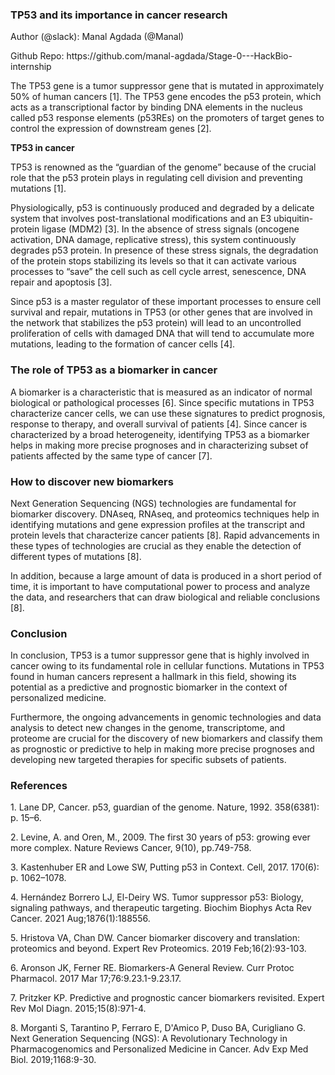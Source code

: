 <!--StartFragment-->


### **TP53 and its importance in cancer research** 

Author (@slack): Manal Agdada (@Manal)

Github Repo: https\://github.com/manal-agdada/Stage-0---HackBio-internship

The TP53 gene is a tumor suppressor gene that is mutated in approximately 50% of human cancers \[1]. The TP53 gene encodes the p53 protein, which acts as a transcriptional factor by binding DNA elements in the nucleus called p53 response elements (p53REs) on the promoters of target genes to control the expression of downstream genes \[2].

**TP53 in cancer**

TP53 is renowned as the “guardian of the genome” because of the crucial role that the p53 protein plays in regulating cell division and preventing mutations \[1].

Physiologically, p53 is continuously produced and degraded by a delicate system that involves post-translational modifications and an E3 ubiquitin-protein ligase (MDM2) \[3]. In the absence of stress signals (oncogene activation, DNA damage, replicative stress), this system continuously degrades p53 protein. In presence of these stress signals, the degradation of the protein stops stabilizing its levels so that it can activate various processes to “save” the cell such as cell cycle arrest, senescence, DNA repair and apoptosis \[3].

Since p53 is a master regulator of these important processes to ensure cell survival and repair, mutations in TP53 (or other genes that are involved in the network that stabilizes the p53 protein) will lead to an uncontrolled proliferation of cells with damaged DNA that will tend to accumulate more mutations, leading to the formation of cancer cells \[4].


### **The role of TP53 as a biomarker in cancer**

A biomarker is a characteristic that is measured as an indicator of normal biological or pathological processes \[6]. Since specific mutations in TP53 characterize cancer cells, we can use these signatures to predict prognosis, response to therapy, and overall survival of patients \[4]. Since cancer is characterized by a broad heterogeneity, identifying TP53 as a biomarker helps in making more precise prognoses and in characterizing subset of patients affected by the same type of cancer \[7].


### **How to discover new biomarkers**

Next Generation Sequencing (NGS) technologies are fundamental for biomarker discovery. DNAseq, RNAseq, and proteomics techniques help in identifying mutations and gene expression profiles at the transcript and protein levels that characterize cancer patients \[8]. Rapid advancements in these types of technologies are crucial as they enable the detection of different types of mutations \[8].

In addition, because a large amount of data is produced in a short period of time, it is important to have computational power to process and analyze the data, and researchers that can draw biological and reliable conclusions \[8].


### **Conclusion**

In conclusion, TP53 is a tumor suppressor gene that is highly involved in cancer owing to its fundamental role in cellular functions. Mutations in TP53 found in human cancers represent a hallmark in this field, showing its potential as a predictive and prognostic biomarker in the context of personalized medicine.

Furthermore, the ongoing advancements in genomic technologies and data analysis to detect new changes in the genome, transcriptome, and proteome are crucial for the discovery of new biomarkers and classify them as prognostic or predictive to help in making more precise prognoses and developing new targeted therapies for specific subsets of patients.


### **References**

1\. Lane DP, Cancer. p53, guardian of the genome. Nature, 1992. 358(6381): p. 15–6.

2\. Levine, A. and Oren, M., 2009. The first 30 years of p53: growing ever more complex. Nature Reviews Cancer, 9(10), pp.749-758.

3\. Kastenhuber ER and Lowe SW, Putting p53 in Context. Cell, 2017. 170(6): p. 1062–1078.

4\. Hernández Borrero LJ, El-Deiry WS. Tumor suppressor p53: Biology, signaling pathways, and therapeutic targeting. Biochim Biophys Acta Rev Cancer. 2021 Aug;1876(1):188556.

5\. Hristova VA, Chan DW. Cancer biomarker discovery and translation: proteomics and beyond. Expert Rev Proteomics. 2019 Feb;16(2):93-103.

6\. Aronson JK, Ferner RE. Biomarkers-A General Review. Curr Protoc Pharmacol. 2017 Mar 17;76:9.23.1-9.23.17.

7\. Pritzker KP. Predictive and prognostic cancer biomarkers revisited. Expert Rev Mol Diagn. 2015;15(8):971-4.

8\. Morganti S, Tarantino P, Ferraro E, D'Amico P, Duso BA, Curigliano G. Next Generation Sequencing (NGS): A Revolutionary Technology in Pharmacogenomics and Personalized Medicine in Cancer. Adv Exp Med Biol. 2019;1168:9-30. 



<!--EndFragment-->
